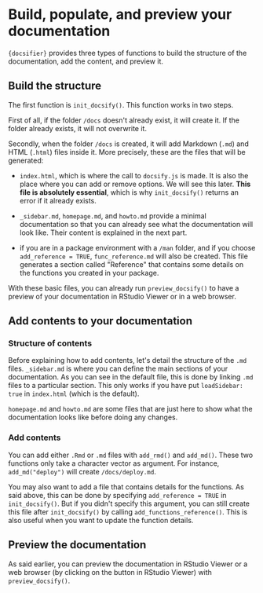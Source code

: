 # Build, populate, and preview your documentation

`{docsifier}` provides three types of functions to build the structure of the documentation, add the content, and preview it.


## Build the structure

The first function is `init_docsify()`. This function works in two steps.

First of all, if the folder `/docs` doesn't already exist, it will create it. If the folder already exists, it will not overwrite it.

Secondly, when the folder `/docs` is created, it will add Markdown (`.md`) and HTML (`.html`) files inside it. More precisely, these are the files that will be generated:

* `index.html`, which is where the call to `docsify.js` is made. It is also the place where you can add or remove options. We will see this later. **This file is absolutely essential**, which is why `init_docsify()` returns an error if it already exists. 
 
* `_sidebar.md`, `homepage.md`, and `howto.md` provide a minimal documentation so that you can already see what the documentation will look like. Their content is explained in the next part.

* if you are in a package environment with a `/man` folder, and if you choose `add_reference = TRUE`, `func_reference.md` will also be created. This file generates a section called "Reference" that contains some details on the functions you created in your package.


With these basic files, you can already run `preview_docsify()` to have a preview of your documentation in RStudio Viewer or in a web browser.



## Add contents to your documentation

### Structure of contents

Before explaining how to add contents, let's detail the structure of the `.md` files. `_sidebar.md` is where you can define the main sections of your documentation. As you can see in the default file, this is done by linking `.md` files to a particular section. This only works if you have put `loadSidebar: true` in `index.html` (which is the default).

`homepage.md` and `howto.md` are some files that are just here to show what the documentation looks like before doing any changes.

### Add contents

You can add either `.Rmd` or `.md` files with `add_rmd()` and `add_md()`. These two functions only take a character vector as argument. For instance, `add_md("deploy")` will create `/docs/deploy.md`.

You may also want to add a file that contains details for the functions. As said above, this can be done by specifying `add_reference = TRUE` in `init_docsify()`. But if you didn't specify this argument, you can still create this file after `init_docsify()` by calling `add_functions_reference()`. This is also useful when you want to update the function details.


## Preview the documentation

As said earlier, you can preview the documentation in RStudio Viewer or a web browser (by clicking on the button in RStudio Viewer) with `preview_docsify()`.













